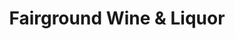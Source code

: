 ---
title: "Fairground Wine & Liquor"
url: /grand-junction/fairground-wine-and-liquor/
shop: alcohol
---